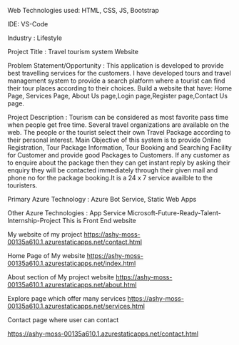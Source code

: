 Web Technologies used: HTML, CSS, JS, Bootstrap

IDE: VS-Code

Industry : Lifestyle

Project Title : Travel tourism system Website

Problem Statement/Opportunity : This application is developed to provide best travelling services for the customers. I have developed tours and travel management system to provide a search platform where a tourist can find their tour places according to their choices. Build a website that have: Home Page, Services Page, About Us page,Login page,Register page,Contact Us page.

Project Description : Tourism can be considered as most favorite pass time when people get free time. Several travel organizations are available on the web. The people or the tourist select their own Travel Package according to their personal interest. Main Objective of this system is to provide Online Registration, Tour Package Information, Tour Booking and Searching Facility for Customer and provide good Packages to Customers. If any customer as to enquire about the package then they can get instant reply by asking their enquiry they will be contacted immediately through their given mail and phone no for the package booking.It is a 24 x 7 service availble to the touristers.

Primary Azure Technology : Azure Bot Service, Static Web Apps

Other Azure Technologies : App Service Microsoft-Future-Ready-Talent-Internship-Project This is Front End website

My website of my project https://ashy-moss-00135a610.1.azurestaticapps.net/contact.html

Home Page of My website https://ashy-moss-00135a610.1.azurestaticapps.net/index.html

About section of My project website https://ashy-moss-00135a610.1.azurestaticapps.net/about.html

Explore page which offer many services https://ashy-moss-00135a610.1.azurestaticapps.net/services.html

Contact page where user can contact

https://ashy-moss-00135a610.1.azurestaticapps.net/contact.html
